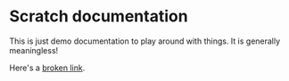 # Scratch documentation

This is just demo documentation to play around with things.
It is generally meaningless!

Here's a [broken link](https://testthisdoesntwork.com).
